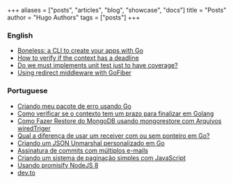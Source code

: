 +++
aliases = ["posts", "articles", "blog", "showcase", "docs"]
title = "Posts"
author = "Hugo Authors"
tags = ["posts"]
+++


### English
- [Boneless: a CLI to create your apps with Go](https://dev.to/renanbastos93/boneless-a-cli-to-create-your-apps-with-go-31kh)
- [How to verify if the context has a deadline](https://dev.to/renanbastos93/how-to-verify-if-my-context-has-a-deadline-4268)
- [Do we must implements unit test just to have coverage?](https://dev.to/renanbastos93/do-we-must-implements-unit-test-just-to-have-coverage-1gm2)
- [Using redirect middleware with GoFiber](https://dev.to/renanbastos93/using-redirect-middleware-with-gofiber-1n37)

### Portuguese
- [Criando meu pacote de erro usando Go](https://dev.to/renanbastos93/criando-meu-pacote-de-erro-usando-go-76)
- [Como verificar se o contexto tem um prazo para finalizar em Golang](https://medium.com/@renanbastos93/como-verificar-se-o-contexto-tem-um-prazo-para-finalizar-em-golang-45435f825c40)
- [Como Fazer Restore do MongoDB usando mongorestore com Arquivos wiredTriger](https://dev.to/renanbastos93/como-fazer-restore-do-mongodb-usando-mongorestore-com-arquivos-wiredtriger-47af)
- [Qual a diferença de usar um receiver com ou sem ponteiro em Go?](https://dev.to/renanbastos93/qual-a-diferenca-de-usar-um-receiver-com-ou-sem-ponteiro-em-go-2do8)
- [Criando um JSON Unmarshal personalizado em Go](https://dev.to/renanbastos93/como-faco-para-substituir-o-unmarshaljson-corretamente-4o2m)
- [Assinatura de commits com múltiplos e-mails](https://medium.com/tc-tecnologia-e-produtos/assinatura-de-commits-com-m%C3%BAltiplos-e-mails-350d21dab560)
- [Criando um sistema de paginação simples com JavaScript](https://medium.com/@renanbastos93/criando-um-sistema-de-pagina%C3%A7%C3%A3o-simples-com-javascript-d2dd853741ea)
- [Usando promisify NodeJS 8](https://medium.com/@renanbastos93/usando-promisify-nodejs-8-94170ff19460)
- [dev.to](https://dev.to/renanbastos93)